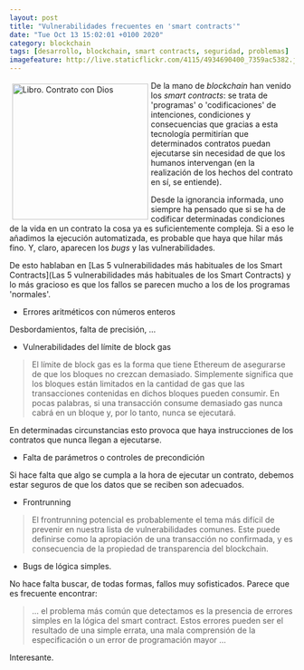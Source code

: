 ```yaml
--- 
layout: post
title: "Vulnerabilidades frecuentes en 'smart contracts'"
date: "Tue Oct 13 15:02:01 +0100 2020"
category: blockchain
tags: [desarrollo, blockchain, smart contracts, seguridad, problemas]
imagefeature: http://live.staticflickr.com/4115/4934690400_7359ac5382.jpg
---
```


<a href="https://www.flickr.com/photos/fernand0/4934690400/" title="Libro. Contrato con Dios "><img src="http://live.staticflickr.com/4115/4934690400_7359ac5382.jpg" alt="Libro. Contrato con Dios " width="240" style="float:left; margin:5px"></a>
De la mano de *blockchain* han venido los *smart contracts*: se trata de 'programas' o 'codificaciones' de intenciones, condiciones y consecuencias que gracias a esta tecnología permitirían que determinados contratos puedan ejecutarse sin necesidad de que los humanos intervengan (en la realización de los hechos del contrato en sí, se entiende).

Desde la ignorancia informada, uno siempre ha pensado que si se ha de codificar determinadas condiciones de la vida en un contrato la cosa ya es suficientemente compleja. Si a eso le añadimos la ejecución automatizada, es probable que haya que hilar más fino. Y, claro, aparecen los *bugs* y las vulnerabilidades.

De esto hablaban en [Las 5 vulnerabilidades más habituales de los Smart Contracts](Las 5 vulnerabilidades más habituales de los Smart Contracts) y lo más gracioso es que los fallos se parecen mucho a los de los programas 'normales'.

* Errores aritméticos con números enteros

Desbordamientos, falta de precisión, ...

* Vulnerabilidades del límite de block gas

> El límite de block gas es la forma que tiene Ethereum de asegurarse de que los bloques no crezcan demasiado. Simplemente significa que los bloques están limitados en la cantidad de gas que las transacciones contenidas en dichos bloques pueden consumir. En pocas palabras, si una transacción consume demasiado gas nunca cabrá en un bloque y, por lo tanto, nunca se ejecutará.

En determinadas circunstancias esto provoca que haya instrucciones de los contratos que nunca llegan a ejecutarse.

* Falta de parámetros o controles de precondición

Si hace falta que algo se cumpla a la hora de ejecutar un contrato, debemos estar seguros de que los datos que se reciben son adecuados.

* Frontrunning

> El frontrunning potencial es probablemente el tema más difícil de prevenir en nuestra lista de vulnerabilidades comunes. Este puede definirse como la apropiación de una transacción no confirmada, y es consecuencia de la propiedad de transparencia del blockchain.

* Bugs de lógica simples.

No hace falta buscar, de todas formas, fallos muy sofisticados. Parece que es frecuente encontrar:

> ... el problema más común que detectamos es la presencia de errores simples en la lógica del smart contract. Estos errores pueden ser el resultado de una simple errata, una mala comprensión de la especificación o un error de programación mayor ...

Interesante.
